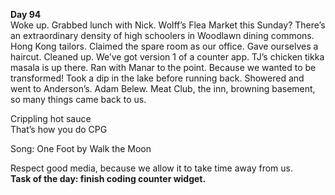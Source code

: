 **Day 94**  
Woke up. Grabbed lunch with Nick. Wolff’s Flea Market this Sunday? There’s an extraordinary density of high schoolers in Woodlawn dining commons. Hong Kong tailors. Claimed the spare room as our office. Gave ourselves a haircut. Cleaned up. We’ve got version 1 of a counter app. TJ’s chicken tikka masala is up there. Ran with Manar to the point. Because we wanted to be transformed\! Took a dip in the lake before running back. Showered and went to Anderson’s. Adam Belew. Meat Club, the inn, browning basement, so many things came back to us.

Crippling hot sauce  
That’s how you do CPG

Song: One Foot by Walk the Moon

Respect good media, because we allow it to take time away from us.   
**Task of the day: finish coding counter widget.**
